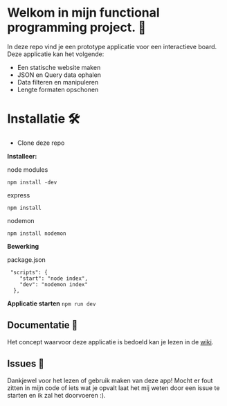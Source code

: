 # Welkom in mijn functional programming project. 🔱
In deze repo vind je een prototype applicatie voor een interactieve board. Deze applicatie kan het volgende:
* Een statische website maken
* JSON en Query data ophalen
* Data filteren en manipuleren
* Lengte formaten opschonen

# Installatie 🛠
- Clone deze repo 

**Installeer:**

node modules

` npm install -dev `

express

` npm install `

nodemon 

` npm install nodemon `

**Bewerking**

package.json
```
 "scripts": {
    "start": "node index",
    "dev": "nodemon index"
  },
```

**Applicatie starten**
` npm run dev `

## Documentatie 📖
Het concept waarvoor deze applicatie is bedoeld kan je lezen in de [wiki](https://github.com/Loquino/functional-programming/wiki).

## Issues 🍐
Dankjewel voor het lezen of gebruik maken van deze app! Mocht er fout zitten in mijn code of iets wat je opvalt laat het mij weten door een issue te starten en ik zal het doorvoeren :).

